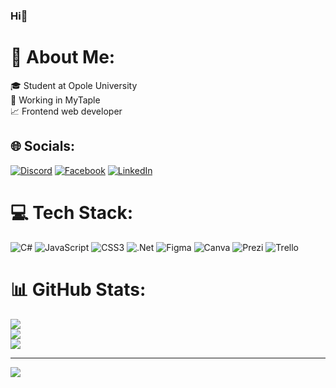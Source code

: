 ### Hi👋

# 💫 About Me:
🎓 Student at Opole University<br>💼 Working in MyTaple<br>📈 Frontend web developer<br>


## 🌐 Socials:
[![Discord](https://img.shields.io/badge/Discord-%237289DA.svg?logo=discord&logoColor=white)](htttps://discord.gg/karolina#5600) [![Facebook](https://img.shields.io/badge/Facebook-%231877F2.svg?logo=Facebook&logoColor=white)](https://facebook.com/kdbaj) [![LinkedIn](https://img.shields.io/badge/LinkedIn-%230077B5.svg?logo=linkedin&logoColor=white)](https://linkedin.com/in/KarolinaDbaj) 

# 💻 Tech Stack:
![C#](https://img.shields.io/badge/c%23-%23239120.svg?style=for-the-badge&logo=c-sharp&logoColor=white) ![JavaScript](https://img.shields.io/badge/javascript-%23323330.svg?style=for-the-badge&logo=javascript&logoColor=%23F7DF1E) ![CSS3](https://img.shields.io/badge/css3-%231572B6.svg?style=for-the-badge&logo=css3&logoColor=white) ![.Net](https://img.shields.io/badge/.NET-5C2D91?style=for-the-badge&logo=.net&logoColor=white) 	![Figma](https://img.shields.io/badge/figma-%23F24E1E.svg?style=for-the-badge&logo=figma&logoColor=white) ![Canva](https://img.shields.io/badge/Canva-%2300C4CC.svg?style=for-the-badge&logo=Canva&logoColor=white) ![Prezi](https://img.shields.io/badge/Prezi-%23000000.svg?style=for-the-badge&logo=Prezi&logoColor=white) ![Trello](https://img.shields.io/badge/Trello-%23026AA7.svg?style=for-the-badge&logo=Trello&logoColor=white)
# 📊 GitHub Stats:
![](https://github-readme-stats.vercel.app/api?username=kdbajj&theme=dark&hide_border=true&include_all_commits=true&count_private=true)<br/>
![](https://github-readme-streak-stats.herokuapp.com/?user=kdbajj&theme=dark&hide_border=true)<br/>
![](https://github-readme-stats.vercel.app/api/top-langs/?username=kdbajj&theme=dark&hide_border=true&include_all_commits=true&count_private=true&layout=compact)

---
[![](https://visitcount.itsvg.in/api?id=kdbajj&icon=9&color=11)](https://visitcount.itsvg.in)

